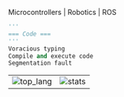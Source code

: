 <!--
**quantumxt/quantumxt** is a ✨ _special_ ✨ repository because its `README.md` (this file) appears on your GitHub profile.

Here are some ideas to get you started:

- 🔭 I’m currently working on ...
- 🌱 I’m currently learning ...
- 👯 I’m looking to collaborate on ...
- 🤔 I’m looking for help with ...
- 💬 Ask me about ...
- 📫 How to reach me: ...
- 😄 Pronouns: ...
- ⚡ Fun fact: ...
-->

Microcontrollers | Robotics | ROS

```python
'''
=== Code ===
'''
Voracious typing
Compile and execute code
Segmentation fault
```

<table>
<tr>
 <td scope="col">
  <img src="https://github-readme-stats.vercel.app/api/top-langs/?username=quantumxt&layout=compact&langs_count=6" alt="top_lang"/>
     <td scope="col">
<img src="https://github-readme-stats.vercel.app/api?username=quantumxt&show_icons=true&theme=vue-dark&hide=stars,issues" alt="stats" />
 </td>
 </td>
</tr>
  </table>
